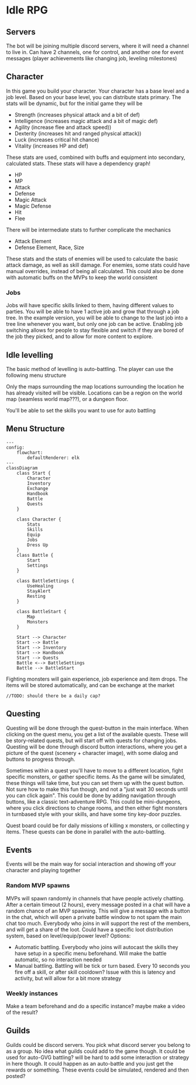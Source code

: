 # Idle RPG

## Servers
The bot will be joining multiple discord servers, where it will need a channel to live in. Can have 2 channels, one for control, and another one for event messages (player achievements like changing job, leveling milestones)

## Character

In this game you build your character. Your character has a base level and a job level. Based on your base level, you can distribute stats primary. The stats will be dynamic, but for the initial game they will be

- Strength (increases physical attack and a bit of def)
- Intelligence (increases magic attack and a bit of magic def)
- Agility (increase flee and attack speed))
- Dexterity (increases hit and ranged physical attack))
- Luck (increases critical hit chance)
- Vitality (increases HP and def)

These stats are used, combined with buffs and equipment into secondary, calculated stats. These stats will have a dependency graph!

- HP
- MP
- Attack
- Defense
- Magic Attack
- Magic Defense
- Hit
- Flee

There will be intermediate stats to further complicate the mechanics

- Attack Element
- Defense Element, Race, Size

These stats and the stats of enemies will be used to calculate the basic attack damage, as well as skill damage. For enemies, some stats could have manual overrides, instead of being all calculated. This could also be done with automatic buffs on the MVPs to keep the world consistent

### Jobs

Jobs will have specific skills linked to them, having different values to parties. You will be able to have 1 active job and grow that through a job tree. In the example version, you will be able to change to the last job into a tree line whenever you want, but only one job can be active. Enabling job switching allows for people to stay flexible and switch if they are bored of the job they picked, and to allow for more content to explore.


## Idle levelling

The basic method of levelling is auto-battling. The player can use the following menu structure

Only the maps surrounding the map locations surrounding the location he has already visited will be visible. Locations can be a region on the world map (seamless world map???), or a dungeon floor.

You'll be able to set the skills you want to use for auto battling

## Menu Structure

```mermaid
---
config:
    flowchart:
        defaultRenderer: elk    
---
classDiagram
    class Start {
        Character
        Inventory
        Exchange
        Handbook
        Battle
        Quests
    }

    class Character {
        Stats
        Skills
        Equip
        Jobs
        Dress Up
    }
    class Battle {
        Start
        Settings
    }

    class BattleSettings {
        UseHealing
        StayAlert
        Resting
    }

    class BattleStart {
        Map
        Monsters
    }

    Start --> Character
    Start --> Battle
    Start --> Inventory
    Start --> Handbook
    Start --> Quests
    Battle <--> BattleSettings
    Battle --> BattleStart

```

Fighting monsters will gain experience, job experience and item drops. The items will be stored automatically, and can be exchange at the market

```//TODO: should there be a daily cap?```


## Questing

Questing will be done through the quest-button in the main interface. When clicking on the quest menu, you get a list of the available quests. These will be story-related quests, but will start off with quests for changing jobs. Questing will be done through discord button interactions, where you get a picture of the quest (scenery + character image), with some dialog and buttons to progress through. 

Sometimes within a quest you'll have to move to a different location, fight specific monsters, or gather specific items. As the game will be simulated, these things will take time, but you can set them up with the quest button. Not sure how to make this fun though, and not a "just wait 30 seconds until you can click again". This could be done by adding navigation through buttons, like a classic text-adventure RPG. This could be mini-dungeons, where you click directions to change rooms, and then either fight monsters in turnbased style with your skills, and have some tiny key-door puzzles. 

Quest board could be for daily missions of killing x monsters, or collecting y items. These quests can be done in parallel with the auto-battling.


## Events

Events will be the main way for social interaction and showing off your character and playing together

### Random MVP spawns
MVPs will spawn randomly in channels that have people actively chatting. After a certain timeout (2 hours), every message posted in a chat will have a random chance of an MVP spawning. This will give a message with a button in the chat, which will open a private battle window to not spam the main chat too much. Everybody who joins in will support the rest of the members, and will get a share of the loot. Could have a specific loot distribution system, based on level/equip/power level? Options:
- Automatic battling. Everybody who joins will autocast the skills they have setup in a specific menu beforehand. Will make the battle automatic, so no interaction needed
- Manual battling. Battling will be tick or turn based. Every 10 seconds you fire off a skill, or after skill cooldown? Issue with this is latency and activity, but will allow for a bit more strategy


### Weekly instances
Make a team beforehand and do a specific instance? maybe make a video of the result?

## Guilds
Guilds could be discord servers. You pick what discord server you belong to as a group. No idea what guilds could add to the game though. It could be used for auto-GVG battling? will be hard to add some interaction or strategy in here though. It could happen as an auto-battle and you just get the rewards or something. These events could be simulated, rendered and then posted?